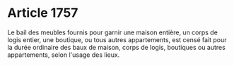 # Article 1757

Le bail des meubles fournis pour garnir une maison entière, un corps de logis entier, une boutique, ou tous autres appartements, est censé fait pour la durée ordinaire des baux de maison, corps de logis, boutiques ou autres appartements, selon l'usage des lieux.
